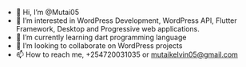 - 👋 Hi, I’m @Mutai05
- 👀 I’m interested in WordPress Development, WordPress API, Flutter Framework, Desktop and Progressive web applications.
- 🌱 I’m currently learning dart programming language
- 💞️ I’m looking to collaborate on WordPress projects
- 📫 How to reach me, +254720031035 or mutaikelvin05@gmail.com

<!---
Mutai05/Mutai05 is a ✨ special ✨ repository because its `README.md` (this file) appears on your GitHub profile.
You can click the Preview link to take a look at your changes.
--->
